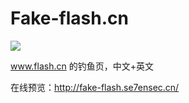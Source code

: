 # Fake-flash.cn

![](https://raw.githubusercontent.com/r00tSe7en/Fake-flash.cn/master/Fake-flash.cn.png)

www.flash.cn 的钓鱼页，中文+英文

在线预览：http://fake-flash.se7ensec.cn/

